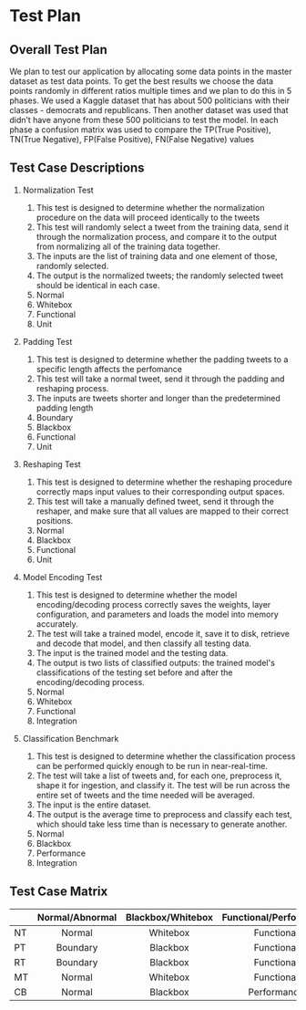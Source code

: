 # Test Plan

## Overall Test Plan

We plan to test our application by allocating some data points in the master dataset as test data points. To get the best results we choose the data points randomly in different ratios multiple times and we plan to do this in 5 phases. We used a Kaggle dataset that has about 500 politicians with their classes - democrats and republicans. Then another dataset was used that didn’t have anyone from these 500 politicians to test the model. In each phase a confusion matrix was used to compare the TP(True Positive), TN(True Negative), FP(False Positive), FN(False Negative) values 

## Test Case Descriptions

1. Normalization Test
    1. This test is designed to determine whether the normalization procedure on the data will proceed identically to the tweets
    2. This test will randomly select a tweet from the training data, send it through the normalization process, and compare it to the output from normalizing all of the training data together. 
    3. The inputs are the list of training data and one element of those, randomly selected.
    4. The output is the normalized tweets; the randomly selected tweet should be identical in each case.
    5. Normal
    6. Whitebox
    7. Functional
    8. Unit
    
2. Padding Test
    1. This test is designed to determine whether the padding tweets to a specific length affects the perfomance
    2. This test will take a normal tweet, send it through the padding and reshaping process.
    3. The inputs are tweets shorter and longer than the predetermined padding length
    4. Boundary
    5. Blackbox
    6. Functional
    7. Unit
    
3. Reshaping Test
    1. This test is designed to determine whether the reshaping procedure correctly maps input values to their corresponding output spaces.
    2. This test will take a manually defined tweet, send it through the reshaper, and make sure that all values are mapped to their correct positions.
    3. Normal
    4. Blackbox
    5. Functional
    6. Unit
 
4. Model Encoding Test
    1. This test is designed to determine whether the model encoding/decoding process correctly saves the weights, layer configuration, and parameters and loads the model into memory accurately.
    2. The test will take a trained model, encode it, save it to disk, retrieve and decode that model, and then classify all testing data.
    3. The input is the trained model and the testing data.
    4. The output is two lists of classified outputs: the trained model's classifications of the testing set before and after the encoding/decoding process.
    5. Normal
    6. Whitebox
    7. Functional
    8. Integration
    
5. Classification Benchmark
    1. This test is designed to determine whether the classification process can be performed quickly enough to be run in near-real-time.
    2. The test will take a list of tweets and, for each one, preprocess it, shape it for ingestion, and classify it. The test will be run across the entire set of tweets and the time needed will be averaged.
    3. The input is the entire dataset.
    4. The output is the average time to preprocess and classify each test, which should take less time than is necessary to generate another.
    5. Normal
    6. Blackbox
    7. Performance
    8. Integration

## Test Case Matrix

|    | Normal/Abnormal | Blackbox/Whitebox | Functional/Performance | Unit/Integration |
|----|:---------------:|:-----------------:|:----------------------:|:----------------:|
| NT |      Normal     |      Whitebox     |       Functional       |       Unit       |
| PT |     Boundary    |      Blackbox     |       Functional       |       Unit       |
| RT |     Boundary    |      Blackbox     |       Functional       |       Unit       |
| MT |      Normal     |      Whitebox     |       Functional       |    Integration   |
| CB |      Normal     |      Blackbox     |      Performance       |    Integration   |